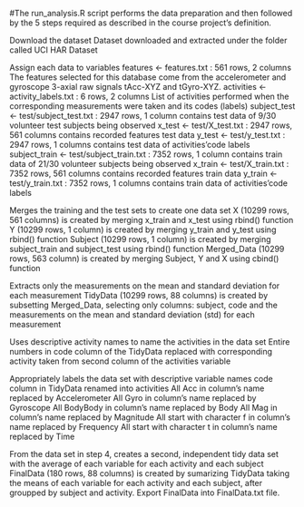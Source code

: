 #The run_analysis.R script performs the data preparation and then followed by the 5 steps required as described in the course project’s definition.

  Download the dataset
    Dataset downloaded and extracted under the folder called UCI HAR Dataset

  Assign each data to variables
    features <- features.txt : 561 rows, 2 columns
      The features selected for this database come from the accelerometer and gyroscope 3-axial raw signals tAcc-XYZ and tGyro-XYZ.
    activities <- activity_labels.txt : 6 rows, 2 columns
      List of activities performed when the corresponding measurements were taken and its codes (labels)
    subject_test <- test/subject_test.txt : 2947 rows, 1 column
      contains test data of 9/30 volunteer test subjects being observed
    x_test <- test/X_test.txt : 2947 rows, 561 columns
      contains recorded features test data
    y_test <- test/y_test.txt : 2947 rows, 1 columns
      contains test data of activities’code labels
    subject_train <- test/subject_train.txt : 7352 rows, 1 column
       contains train data of 21/30 volunteer subjects being observed
    x_train <- test/X_train.txt : 7352 rows, 561 columns
       contains recorded features train data
    y_train <- test/y_train.txt : 7352 rows, 1 columns
       contains train data of activities’code labels

Merges the training and the test sets to create one data set
    X (10299 rows, 561 columns) is created by merging x_train and x_test using rbind() function
    Y (10299 rows, 1 column) is created by merging y_train and y_test using rbind() function
    Subject (10299 rows, 1 column) is created by merging subject_train and subject_test using rbind() function
    Merged_Data (10299 rows, 563 column) is created by merging Subject, Y and X using cbind() function

Extracts only the measurements on the mean and standard deviation for each measurement
    TidyData (10299 rows, 88 columns) is created by subsetting Merged_Data, selecting only columns: subject, code and the measurements on the mean and standard deviation (std) for each measurement

Uses descriptive activity names to name the activities in the data set
    Entire numbers in code column of the TidyData replaced with corresponding activity taken from second column of the activities variable

Appropriately labels the data set with descriptive variable names
    code column in TidyData renamed into activities
    All Acc in column’s name replaced by Accelerometer
    All Gyro in column’s name replaced by Gyroscope
    All BodyBody in column’s name replaced by Body
    All Mag in column’s name replaced by Magnitude
    All start with character f in column’s name replaced by Frequency
    All start with character t in column’s name replaced by Time

  From the data set in step 4, creates a second, independent tidy data set with the average of each variable for each activity and each subject
    FinalData (180 rows, 88 columns) is created by sumarizing TidyData taking the means of each variable for each activity and each subject, after groupped by subject and activity.
    Export FinalData into FinalData.txt file.
